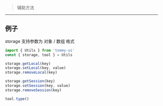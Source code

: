 > 辅助方法

-------------

## 例子

storage 支持参数为 对象 / 数组 格式

```javascript
import { Utils } from 'tommy-ui'
const { storage, tool } = Utils

storage.getLocal(key)
storage.setLocal(key, value)
storage.removeLocal(key)

storage.getSession(key)
storage.setSession(key, value)
storage.removeSession(key)

tool.type()
```

